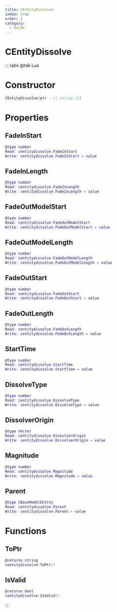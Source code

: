 ```yaml
---
title: CEntityDissolve
index: true
order: 2
category:
  - Guide
---
```


# CEntityDissolve

::: tabs
@tab Lua
# Constructor
```lua
CEntityDissolve(ptr --[[ string ]])
```
# Properties
## FadeInStart 
```lua
@type number
Read: centitydissolve.FadeInStart
Write: centitydissolve.FadeInStart = value
```
## FadeInLength 
```lua
@type number
Read: centitydissolve.FadeInLength
Write: centitydissolve.FadeInLength = value
```
## FadeOutModelStart 
```lua
@type number
Read: centitydissolve.FadeOutModelStart
Write: centitydissolve.FadeOutModelStart = value
```
## FadeOutModelLength 
```lua
@type number
Read: centitydissolve.FadeOutModelLength
Write: centitydissolve.FadeOutModelLength = value
```
## FadeOutStart 
```lua
@type number
Read: centitydissolve.FadeOutStart
Write: centitydissolve.FadeOutStart = value
```
## FadeOutLength 
```lua
@type number
Read: centitydissolve.FadeOutLength
Write: centitydissolve.FadeOutLength = value
```
## StartTime 
```lua
@type number
Read: centitydissolve.StartTime
Write: centitydissolve.StartTime = value
```
## DissolveType 
```lua
@type number
Read: centitydissolve.DissolveType
Write: centitydissolve.DissolveType = value
```
## DissolverOrigin 
```lua
@type Vector
Read: centitydissolve.DissolverOrigin
Write: centitydissolve.DissolverOrigin = value
```
## Magnitude 
```lua
@type number
Read: centitydissolve.Magnitude
Write: centitydissolve.Magnitude = value
```
## Parent 
```lua
@type CBaseModelEntity
Read: centitydissolve.Parent
Write: centitydissolve.Parent = value
```
# Functions
## ToPtr
```lua
@returns string
centitydissolve:ToPtr()
```
## IsValid
```lua
@returns bool
centitydissolve:IsValid()
```

:::